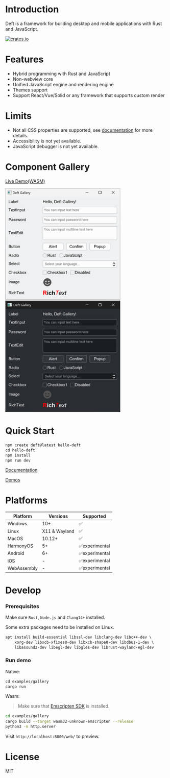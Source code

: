 # Introduction

Deft is a framework for building desktop and mobile applications with Rust and JavaScript.

[![crates.io](https://img.shields.io/crates/v/deft)](https://crates.io/crates/deft)


# Features

* Hybrid programming with Rust and JavaScript
* Non-webview core
* Unified JavaScript engine and rendering engine
* Themes support
* Support React/Vue/Solid or any framework that supports custom render

# Limits

* Not all CSS properties are supported, see [documentation](https://deft-ui.github.io/en/styles/properties/) for more details.
* Accessibility is not yet available.
* JavaScript debugger is not yet available.

# Component Gallery

[Live Demo(WASM)](https://deft-ui.github.io/gallery/)

<img width="360" src="https://github.com/deft-ui/deft/blob/main/snapshots/gallery.png?raw=true" />
<img width="360" src="https://github.com/deft-ui/deft/blob/main/snapshots/gallery-dark.png?raw=true" />


# Quick Start

```
npm create deft@latest hello-deft
cd hello-deft
npm install
npm run dev
```

[Documentation](https://deft-ui.github.io/en/guides/what-is-deft/)

[Demos](https://deft-ui.github.io/en/demos/)

# Platforms

| Platform    | Versions      | Supported      |
|-------------|---------------|----------------|
| Windows     | 10+           | ✅              |
| Linux       | X11 & Wayland | ✅              |
| MacOS       | 10.12+        | ✅              |
| HarmonyOS   | 5+            | ✅experimental  |
| Android     | 6+            | ✅experimental  |
| iOS         | -             | ✅experimental  |
| WebAssembly | -             | ✅experimental  |

# Develop

### Prerequisites

Make sure `Rust`, `Node.js` and `Clang14+` installed.

Some extra packages need to be installed on Linux.

```
apt install build-essential libssl-dev libclang-dev libc++-dev \
    xorg-dev libxcb-xfixes0-dev libxcb-shape0-dev libdbus-1-dev \
    libasound2-dev libegl-dev libgles-dev librust-wayland-egl-dev
```

### Run demo

Native:
```
cd examples/gallery
cargo run
```

Wasm:
> Make sure that [Emscripten SDK](https://emscripten.org/docs/getting_started/downloads.html) is installed.
```bash
cd examples/gallery
cargo build --target wasm32-unknown-emscripten --release
python3 -m http.server
```
Visit `http://localhost:8000/web/` to preview.

# License

MIT